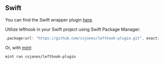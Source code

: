 ## Swift

You can find the Swift wrapper plugin [here](https://github.com/csjones/lefthook-plugin).

Utilize lefthook in your Swift project using Swift Package Manager:

```swift
.package(url: "https://github.com/csjones/lefthook-plugin.git", exact: "1.12.4"),
```

Or, with [mint](https://github.com/yonaskolb/Mint):

```bash
mint run csjones/lefthook-plugin
```
